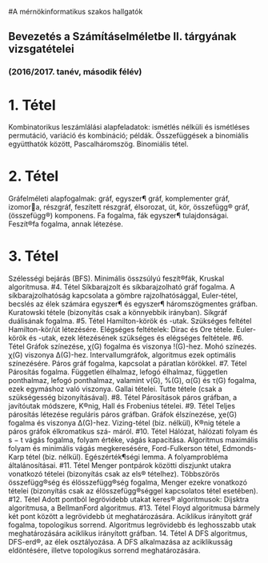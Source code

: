 #A mérnökinformatikus szakos hallgatók
## Bevezetés a Számításelméletbe II. tárgyának vizsgatételei
### (2016/2017. tanév, második félév)
# 1. Tétel
Kombinatorikus leszámlálási alapfeladatok: ismétlés nélküli és ismétléses permutáció,
variáció és kombináció; példák. Összefüggések a binomiális együtthatók között, Pascalháromszög. Binomiális tétel.
# 2. Tétel
Gráfelméleti alapfogalmak: gráf, egyszer¶ gráf, komplementer gráf, izomora, részgráf,
feszített részgráf, élsorozat, út, kör, összefügg® gráf, (összefügg®) komponens. Fa fogalma,
fák egyszer¶ tulajdonságai. Feszít®fa fogalma, annak létezése.
# 3. Tétel
Szélességi bejárás (BFS). Minimális összsúlyú feszít®fák, Kruskal algoritmusa.
#4. Tétel
Síkbarajzolt és síkbarajzolható gráf fogalma. A síkbarajzolhatóság kapcsolata a
gömbre rajzolhatósággal, Euler-tétel, becslés az élek számára egyszer¶ és egyszer¶ háromszögmentes gráfban. Kuratowski tétele (bizonyítás csak a könnyebbik irányban). Síkgráf
duálisának fogalma.
#5. Tétel
Hamilton-körök és -utak. Szükséges feltétel Hamilton-kör/út létezésére. Elégséges feltételek: Dirac és Ore tétele. Euler-körök és -utak, ezek létezésének szükséges és elégséges
feltétele.
#6. Tétel
Gráfok színezése, χ(G) fogalma és viszonya !(G)-hez. Mohó színezés. χ(G) viszonya
∆(G)-hez. Intervallumgráfok, algoritmus ezek optimális színezésére. Páros gráf fogalma,
kapcsolat a páratlan körökkel.
#7. Tétel
Párosítás fogalma. Független élhalmaz, lefogó élhalmaz, független ponthalmaz,
lefogó ponthalmaz, valamint ν(G), %(G), α(G) és τ(G) fogalma, ezek egymáshoz való
viszonya. Gallai tételei. Tutte tétele (csak a szükségesség bizonyításával).
#8. Tétel
Párosítások páros gráfban, a javítóutak módszere, K®nig, Hall és Frobenius tételei.
#9. Tétel
Teljes párosítás létezése reguláris páros gráfban. Gráfok élszínezése, χe(G) fogalma és
viszonya ∆(G)-hez. Vizing-tétel (biz. nélkül), K®nig tétele a páros gráfok élkromatikus szá-
máról.
#10. Tétel
Hálózat, hálózati folyam és s − t vágás fogalma, folyam értéke, vágás kapacitása.
Algoritmus maximális folyam és minimális vágás megkeresésére, Ford-Fulkerson
tétel, Edmonds-Karp tétel (biz. nélkül). Egészérték¶ségi lemma. A folyamprobléma általánosításai.
#11. Tétel
Menger pontpárok közötti diszjunkt utakra vonatkozó tételei (bizonyítás csak az els® tételhez). Többszörös összefügg®ség és élösszefügg®ség fogalma, Menger ezekre vonatkozó
tételei (bizonyítás csak az élösszefügg®séggel kapcsolatos tétel esetében).
#12. Tétel
Adott pontból legrövidebb utakat keres® algoritmusok: Dijsktra algoritmusa, a BellmanFord algoritmus.
#13. Tétel
Floyd algoritmusa bármely két pont között a legrövidebb út meghatározására. Aciklikus
irányított gráf fogalma, topologikus sorrend. Algoritmus legrövidebb és leghosszabb utak
meghatározására aciklikus irányított gráfban.
14. Tétel
A DFS algoritmus, DFS-erd®, az élek osztályozása. A DFS alkalmazása az aciklikusság
eldöntésére, illetve topologikus sorrend meghatározására.
